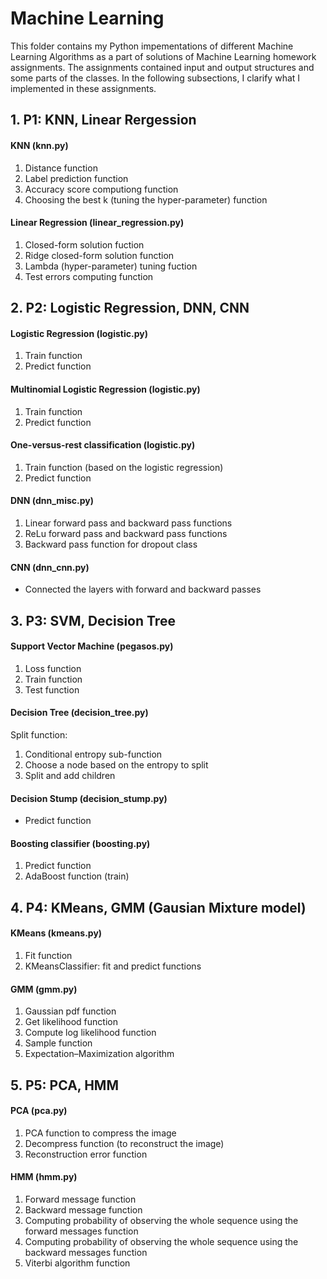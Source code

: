 # Machine Learning
This folder contains my Python impementations of different Machine Learning Algorithms as a part of solutions of Machine Learning homework assignments. The assignments contained input and output structures and some parts of the classes. In the following subsections, I clarify what I implemented in these assignments.

## 1. P1: KNN, Linear Rergession
#### KNN (knn.py)
1. Distance function
2. Label prediction function
3. Accuracy score computiong function
4. Choosing the best k (tuning the hyper-parameter) function

#### Linear Regression (linear_regression.py)
1. Closed-form solution fuction
2. Ridge closed-form solution function
3. Lambda (hyper-parameter) tuning fuction 
4. Test errors computing function

## 2. P2: Logistic Regression, DNN, CNN
#### Logistic Regression (logistic.py)
1. Train function
2. Predict function

#### Multinomial Logistic Regression (logistic.py)
1. Train function
2. Predict function

#### One-versus-rest classification (logistic.py)
1. Train function (based on the logistic regression)
2. Predict function

#### DNN (dnn_misc.py)
1. Linear forward pass and backward pass functions
2. ReLu forward pass and backward pass functions
3. Backward pass function for dropout class

#### CNN (dnn_cnn.py)
* Connected the layers with forward and backward passes

## 3. P3: SVM, Decision Tree

#### Support Vector Machine (pegasos.py)
1. Loss function
2. Train function
3. Test function

#### Decision Tree (decision_tree.py)
Split function:
1. Conditional entropy sub-function
2. Choose a node based on the entropy to split
3. Split and add children

#### Decision Stump (decision_stump.py)
* Predict function

#### Boosting classifier (boosting.py)
1. Predict function
2. AdaBoost function (train)

## 4. P4: KMeans, GMM (Gausian Mixture model)

#### KMeans (kmeans.py)
1. Fit function
2. KMeansClassifier: fit and predict functions

#### GMM (gmm.py)
1. Gaussian pdf function
2. Get likelihood function
3. Compute log likelihood function
4. Sample function
5. Expectation–Maximization algorithm 

## 5. P5: PCA, HMM

#### PCA (pca.py)
1. PCA function to compress the image
2. Decompress function (to reconstruct the image)
3. Reconstruction error function

#### HMM (hmm.py)
1. Forward message function
2. Backward message function
3. Computing probability of observing the whole sequence using the forward messages function
4. Computing probability of observing the whole sequence using the backward messages function
5. Viterbi algorithm function



